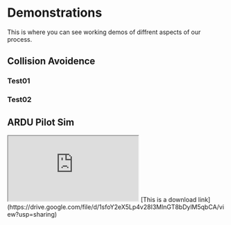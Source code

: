 # Demonstrations
This is where you can see working demos of diffrent aspects of our process.

## Collision Avoidence

### Test01


### Test02

## ARDU Pilot Sim
<iframe src="https://drive.google.com/file/d/1pSyCM9ckDtqsnkcqCTbkGO7JkuXJ4IXq/view?usp=sharing"></iframe> 
[This is a download link](https://drive.google.com/file/d/1sfoY2eX5Lp4v28I3MlnGT8bDylM5qbCA/view?usp=sharing)
